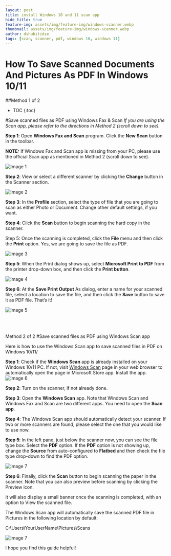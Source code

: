 ```yaml
---
layout: post
title: install Windows 10 and 11 scan app
hide_title: true
feature-img: assets/img/feature-img/windows-scanner.webp
thumbnail: assets/img/feature-img/windows-scanner.webp
author: dshubitidze
tags: [scan, scanner, pdf, windows 10, windows 11]
---
```


# How To Save Scanned Documents And Pictures As PDF In Windows 10/11
##Method 1 of 2

* TOC
{:toc}

#Save scanned files as PDF using Windows Fax & Scan
<i>If you are using the Scan app, please refer to the directions in Method 2 (scroll down to see).</i>

**Step 1**: Open **Windows Fax and Scan** program. Click the **New Scan** button in the toolbar.

**NOTE:** If Windows Fax and Scan app is missing from your PC, please use the official Scan app as mentioned in Method 2 (scroll down to see).

![Image 1](https://dshubitidze.github.io/blog/assets/uploads/windows-scan/save-scanned-files-in-PDF-in-Windows-10-pic01_thumb.png.webp "Image 1")

**Step 2**: View or select a different scanner by clicking the **Change** button in the Scanner section.

![image 2](https://dshubitidze.github.io/blog/assets/uploads/windows-scan/save-scanned-files-in-PDF-in-Windows-10-pic02_thumb.png.webp "image 2")

**Step 3**: In the **Profile** section, select the type of file that you are going to scan as either Photo or Document. Change other default settings, if you want.

**Step 4**: Click the **Scan** button to begin scanning the hard copy in the scanner.

Step 5: Once the scanning is completed, click the **File** menu and then click the **Print** option. Yes, we are going to save the file as PDF.

![image 3](https://dshubitidze.github.io/blog/assets/uploads/windows-scan/save-scanned-files-in-PDF-in-Windows-10-pic03_thumb.png.webp "image 3")

**Step 5**: When the Print dialog shows up, select **Microsoft Print to PDF** from the printer drop-down box, and then click the **Print button**.

![image 4](https://dshubitidze.github.io/blog/assets/uploads/windows-scan/save-scanned-files-in-PDF-in-Windows-10-pic04_thumb.png.webp "image 4")

**Step 6**: At the **Save Print Output** As dialog, enter a name for your scanned file, select a location to save the file, and then click the **Save** button to save it as PDF file. That’s it!

![image 5](https://dshubitidze.github.io/blog/assets/uploads/windows-scan/save-scanned-files-in-PDF-in-Windows-10-pic05_thumb.png.webp "image 5")

</br></br></br>
Method 2 of 2
#Save scanned files as PDF using Windows Scan app

Here is how to use the Windows Scan app to save scanned files in PDF on Windows 10/11/

**Step 1**: Check if the **Windows Scan** app is already installed on your Windows 10/11 PC. If not, visit [Windows Scan](https://www.microsoft.com/store/productId/9WZDNCRFJ3PV "Windows Scan") page in your web browser to automatically open the page in Microsoft Store app. Install the app.
![image 6](https://dshubitidze.github.io/blog/assets/uploads/windows-scan/save-scanned-files-in-PDF-in-Windows-10-pic1.1_thumb.jpg.webp "image 6")

**Step 2**: Turn on the scanner, if not already done.

**Step 3**: Open the **Windows Scan** app. Note that Windows Scan and Windows Fax and Scan are two different apps. You need to open the **Scan app**.

**Step 4**: The Windows Scan app should automatically detect your scanner. If two or more scanners are found, please select the one that you would like to use now.

**Step 5**: In the left pane, just below the scanner now, you can see the file type box. Select the **PDF** option. If the **PDF** option is not showing up, change the **Source** from auto-configured to **Flatbed** and then check the file type drop-down to find the PDF option.

![image 7](https://dshubitidze.github.io/blog/assets/uploads/windows-scan/save-scanned-files-as-PDF-in-Windows-pic1.jpg.webp "image 7")

**Step 6**: Finally, click the **Scan** button to begin scanning the paper in the scanner. Note that you can also preview before scanning by clicking the Preview icon.

It will also display a small banner once the scanning is completed, with an option to View the scanned file.

The Windows Scan app will automatically save the scanned PDF file in Pictures in the following location by default:

C:\Users\YourUserName\Pictures\Scans

![image 7](https://dshubitidze.github.io/blog/assets/uploads/windows-scan/save-scanned-files-in-PDF-in-Windows-10-pic4_thumb.png.webp "image 7")

I hope you find this guide helpful!
